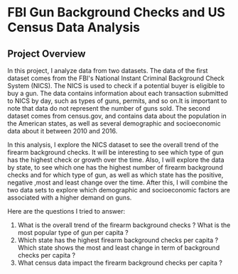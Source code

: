 # FBI Gun Background Checks and US Census Data Analysis
## Project Overview

In this project, I analyze data from two datasets. The data of the first dataset comes from the FBI's National Instant Criminal Background Check System (NICS). The NICS is used to check if a potential buyer is eligible to buy a gun. The data contains information about each transaction submitted to NICS by day, such as types of guns, permits, and so on.It is important to note that data do not represent the number of guns sold.
The second dataset comes from census.gov, and contains data about the population in the American states, as well as several demographic and socioeconomic data about it between 2010 and 2016.

In this analysis, I explore the NICS dataset to see the overall trend of the firearm background checks. It will be interesting to see which type of gun has the highest check or growth over the time. Also, I will explore the data by state, to see which one has the highest number of firearm background checks and for which type of gun, as well as which state has the positive, negative ,most and least change over the time. 
After this, I will combine the two data sets to explore which demographic and socioeconomic factors are associated with a higher demand on guns.

Here are the questions I tried to answer:

1. What is the overall trend of the firearm background checks ? What is the most popular type of gun per capita ?
2. Which state has the highest firearm background checks per capita ? Which state shows the most and least change in term of background checks per capita ?
3. What census data impact the firearm background checks per capita ?
